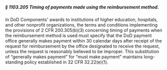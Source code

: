 ##### § 1103.205 Timing of payments made using the reimbursement method. #####

In DoD Components' awards to institutions of higher education, hospitals, and other nonprofit organizations, the terms and conditions implementing the provisions of 2 CFR 200.305(b)(3) concerning timing of payments when the reimbursement method is used must specify that the DoD payment office generally makes payment within 30 calendar days after receipt of the request for reimbursement by the office designated to receive the request, unless the request is reasonably believed to be improper. This substitution of “generally makes payment” for “must make payment” maintains long-standing policy established in 32 CFR 32.22(e)(1).